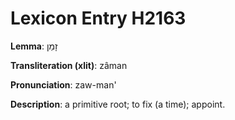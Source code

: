 # Lexicon Entry H2163

**Lemma**: זָמַן

**Transliteration (xlit)**: zâman

**Pronunciation**: zaw-man'

**Description**:
a primitive root; to fix (a time); appoint.
